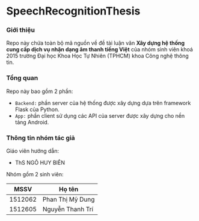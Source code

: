 # SpeechRecognitionThesis

### Giới thiệu 

Repo này chứa toàn bộ mã nguồn về đề tài luận văn **Xây dựng hệ thống cung cấp dịch vụ nhận dạng âm thanh tiếng Việt** của nhóm sinh viên khoá 2015 trường Đại học Khoa Học Tự Nhiên (TPHCM) khoa Công nghệ thông tin.

### Tổng quan 

Repo này bao gồm 2 phần:

 - `Backend:` phần server của hệ thống được xây dựng dựa trên framework Flask của Python. 
 - `App:` phần client sử dụng các API của server được xây dựng cho nền tảng Android.

### Thông tin nhóm tác giả 

Giáo viên hướng dẫn:

 - ThS NGÔ HUY BIÊN

Nhóm gồm 2 sinh viên:

|    MSSV   |         Họ tên         |
|-----------|------------------------|
|  1512062  |    Phan Thị Mỹ Dung    |
|  1512605  |    Nguyễn Thanh Trí    |
